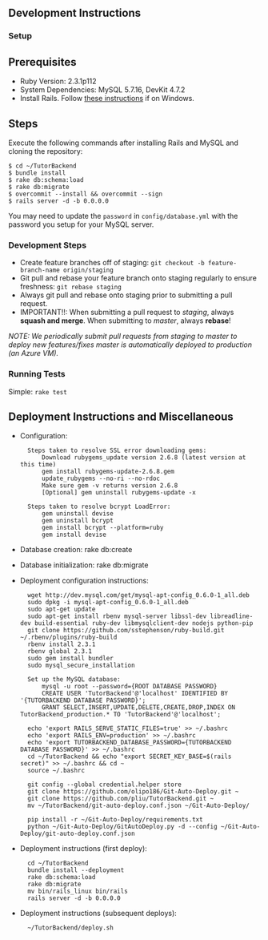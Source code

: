 ## Development Instructions

### Setup

## Prerequisites
* Ruby Version: 2.3.1p112
* System Dependencies: MySQL 5.7.16, DevKit 4.7.2
* Install Rails. Follow [these instructions](http://stackoverflow.com/questions/5996834/how-to-install-ruby-on-rails-with-mysql-and-get-it-working-a-step-by-step-guide) if on Windows.

## Steps
Execute the following commands after installing Rails and MySQL and cloning the repository:
```
$ cd ~/TutorBackend
$ bundle install
$ rake db:schema:load
$ rake db:migrate
$ overcommit --install && overcommit --sign
$ rails server -d -b 0.0.0.0
```
You may need to update the `password` in `config/database.yml` with the password you setup for your MySQL server.

### Development Steps
* Create feature branches off of staging: `git checkout -b feature-branch-name origin/staging`
* Git pull and rebase your feature branch onto staging regularly to ensure freshness: `git rebase staging`
* Always git pull and rebase onto staging prior to submitting a pull request.
* IMPORTANT!!: When submitting a pull request to *staging*, always **squash and merge**. When submitting to *master*, always **rebase**!

*NOTE: We periodically submit pull requests from staging to master to deploy new features/fixes master is automatically deployed to production (an Azure VM).*

### Running Tests
Simple: `rake test`
        
## Deployment Instructions and Miscellaneous
* Configuration:

        Steps taken to resolve SSL error downloading gems:
            Download rubygems_update version 2.6.8 (latest version at this time)
            gem install rubygems-update-2.6.8.gem
            update_rubygems --no-ri --no-rdoc
            Make sure gem -v returns version 2.6.8
            [Optional] gem uninstall rubygems-update -x
            
        Steps taken to resolve bcrypt LoadError:
            gem uninstall devise
            gem uninstall bcrypt
            gem install bcrypt --platform=ruby
            gem install devise

* Database creation: rake db:create

* Database initialization: rake db:migrate

* Deployment configuration instructions:

        wget http://dev.mysql.com/get/mysql-apt-config_0.6.0-1_all.deb
        sudo dpkg -i mysql-apt-config_0.6.0-1_all.deb
        sudo apt-get update
        sudo apt-get install rbenv mysql-server libssl-dev libreadline-dev build-essential ruby-dev libmysqlclient-dev nodejs python-pip
        git clone https://github.com/sstephenson/ruby-build.git ~/.rbenv/plugins/ruby-build
        rbenv install 2.3.1
        rbenv global 2.3.1
        sudo gem install bundler
        sudo mysql_secure_installation
        
        Set up the MySQL database:
            mysql -u root --password={ROOT DATABASE PASSWORD}
            CREATE USER 'TutorBackend'@'localhost' IDENTIFIED BY '{TUTORBACKEND DATABASE PASSWORD}';
            GRANT SELECT,INSERT,UPDATE,DELETE,CREATE,DROP,INDEX ON TutorBackend_production.* TO 'TutorBackend'@'localhost';
 
        echo 'export RAILS_SERVE_STATIC_FILES=true' >> ~/.bashrc
        echo 'export RAILS_ENV=production' >> ~/.bashrc
        echo 'export TUTORBACKEND_DATABASE_PASSWORD={TUTORBACKEND DATABASE PASSWORD}' >> ~/.bashrc
        cd ~/TutorBackend && echo "export SECRET_KEY_BASE=$(rails secret)" >> ~/.bashrc && cd ~
        source ~/.bashrc
        
        git config --global credential.helper store
        git clone https://github.com/olipo186/Git-Auto-Deploy.git ~
        git clone https://github.com/pliu/TutorBackend.git ~
        mv ~/TutorBackend/git-auto-deploy.conf.json ~/Git-Auto-Deploy/
 
        pip install -r ~/Git-Auto-Deploy/requirements.txt
        python ~/Git-Auto-Deploy/GitAutoDeploy.py -d --config ~/Git-Auto-Deploy/git-auto-deploy.conf.json

* Deployment instructions (first deploy):

        cd ~/TutorBackend
        bundle install --deployment
        rake db:schema:load
        rake db:migrate
        mv bin/rails_linux bin/rails
        rails server -d -b 0.0.0.0

* Deployment instructions (subsequent deploys):

        ~/TutorBackend/deploy.sh
